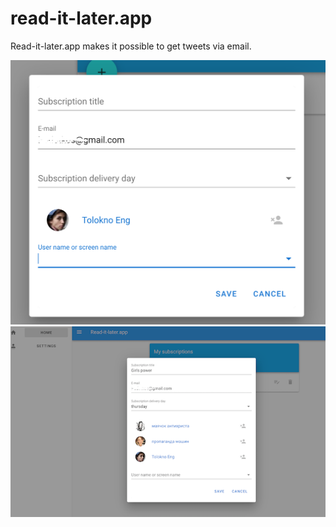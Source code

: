 # read-it-later.app

Read-it-later.app makes it possible to get tweets via email.

![Screenshot0](screenshot0.png)
![Screenshot](screenshot.png)
